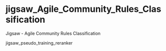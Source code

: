 # jigsaw_Agile_Community_Rules_Classification
Jigsaw - Agile Community Rules Classification

jigsaw_pseudo_training_reranker
